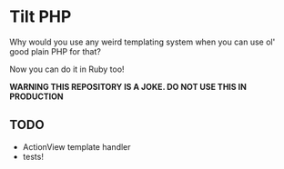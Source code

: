 Tilt PHP
========

Why would you use any weird templating system when you can use ol' good plain PHP for that?

Now you can do it in Ruby too!

**WARNING THIS REPOSITORY IS A JOKE. DO NOT USE THIS IN PRODUCTION**

## TODO

- ActionView template handler
- tests!
